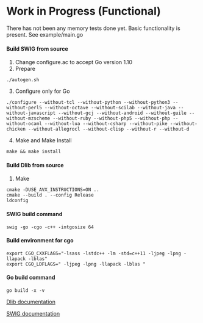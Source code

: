 # Work in Progress (Functional)
There has not been any memory tests done yet. Basic functionality is present. See example/main.go

#### Build SWIG from source
1. Change configure.ac to accept Go version 1.10
2. Prepare
```shell
./autogen.sh
```
3. Configure only for Go
```shell
./configure --without-tcl --without-python --without-python3 --without-perl5 --without-octave --without-scilab --without-java --without-javascript --without-gcj --without-android --without-guile --without-mzscheme --without-ruby --without-php5 --without-php --without-ocaml --without-lua --without-csharp --without-pike --without-chicken --without-allegrocl --without-clisp --without-r --without-d
```
4. Make and Make Install
```shell
make && make install
```

#### Build Dlib from source
1. Make
```shell
cmake -DUSE_AVX_INSTRUCTIONS=ON ..
cmake --build . --config Release
ldconfig
```

#### SWIG build command
```shell
swig -go -cgo -c++ -intgosize 64
```

#### Build environment for cgo
```shell
export CGO_CXXFLAGS="-lsass -lstdc++ -lm -std=c++11 -ljpeg -lpng -llapack -lblas"
export CGO_LDFLAGS=" -ljpeg -lpng -llapack -lblas "
```

#### Go build command
```shell
go build -x -v
```

[Dlib documentation](http://www.dlib.net)

[SWIG documentation](http://www.swig.org/Doc3.0/Go.html)
